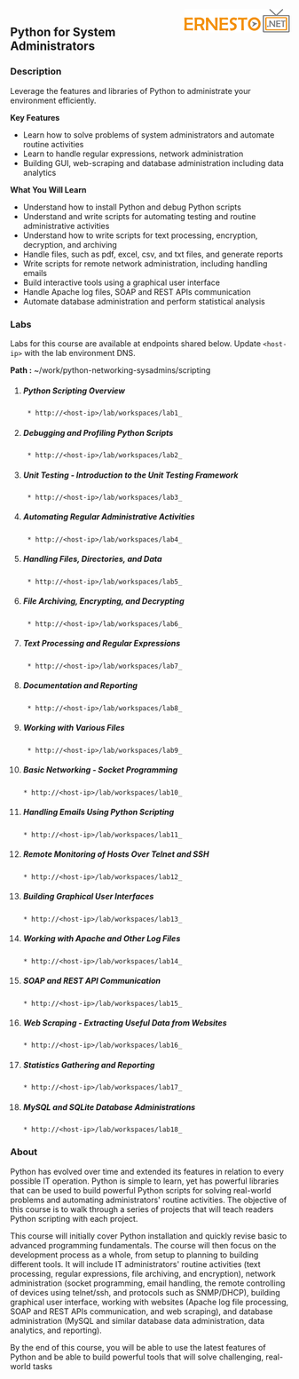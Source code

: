 <img align="right" src="./logo.png">

<h2><span style="color:red;"></span>Python for System Administrators</h2>

### Description

Leverage the features and libraries of Python to administrate your environment efficiently.

**Key Features**

- Learn how to solve problems of system administrators and automate routine activities
- Learn to handle regular expressions, network administration
- Building GUI, web-scraping and database administration including data analytics

**What You Will Learn**

- Understand how to install Python and debug Python scripts
- Understand and write scripts for automating testing and routine administrative activities
- Understand how to write scripts for text processing, encryption, decryption, and archiving
- Handle files, such as pdf, excel, csv, and txt files, and generate reports
- Write scripts for remote network administration, including handling emails
- Build interactive tools using a graphical user interface
- Handle Apache log files, SOAP and REST APIs communication
- Automate database administration and perform statistical analysis

### Labs

Labs for this course are available at endpoints shared below. Update `<host-ip>` with the lab environment DNS.

**Path :** ~/work/python-networking-sysadmins/scripting

1. ##### Python Scripting Overview
		* http://<host-ip>/lab/workspaces/lab1_
2. ##### Debugging and Profiling Python Scripts
		* http://<host-ip>/lab/workspaces/lab2_
3. ##### Unit Testing - Introduction to the Unit Testing Framework
		* http://<host-ip>/lab/workspaces/lab3_
4. ##### Automating Regular Administrative Activities
		* http://<host-ip>/lab/workspaces/lab4_
5. ##### Handling Files, Directories, and Data
		* http://<host-ip>/lab/workspaces/lab5_
6. ##### File Archiving, Encrypting, and Decrypting
		* http://<host-ip>/lab/workspaces/lab6_
7. ##### Text Processing and Regular Expressions
		* http://<host-ip>/lab/workspaces/lab7_
8. ##### Documentation and Reporting
		* http://<host-ip>/lab/workspaces/lab8_
9. ##### Working with Various Files
		* http://<host-ip>/lab/workspaces/lab9_
10. ##### Basic Networking - Socket Programming
		* http://<host-ip>/lab/workspaces/lab10_
11. ##### Handling Emails Using Python Scripting
		* http://<host-ip>/lab/workspaces/lab11_
12. ##### Remote Monitoring of Hosts Over Telnet and SSH
		* http://<host-ip>/lab/workspaces/lab12_
13. ##### Building Graphical User Interfaces
		* http://<host-ip>/lab/workspaces/lab13_
14. ##### Working with Apache and Other Log Files
		* http://<host-ip>/lab/workspaces/lab14_
15. ##### SOAP and REST API Communication
		* http://<host-ip>/lab/workspaces/lab15_
16. ##### Web Scraping - Extracting Useful Data from Websites
		* http://<host-ip>/lab/workspaces/lab16_
17. ##### Statistics Gathering and Reporting
		* http://<host-ip>/lab/workspaces/lab17_
18. ##### MySQL and SQLite Database Administrations
		* http://<host-ip>/lab/workspaces/lab18_
		

### About

Python has evolved over time and extended its features in relation to every possible IT operation. Python is simple to learn, yet has powerful libraries that can be used to build powerful Python scripts for solving real-world problems and automating administrators' routine activities. The objective of this course is to walk through a series of projects that will teach readers Python scripting with each project.

This course will initially cover Python installation and quickly revise basic to advanced programming fundamentals. The course will then focus on the development process as a whole, from setup to planning to building different tools. It will include IT administrators' routine activities (text processing, regular expressions, file archiving, and encryption), network administration (socket programming, email handling, the remote controlling of devices using telnet/ssh, and protocols such as SNMP/DHCP), building graphical user interface, working with websites (Apache log file processing, SOAP and REST APIs communication, and web scraping), and database administration (MySQL and similar database data administration, data analytics, and reporting).

By the end of this course, you will be able to use the latest features of Python and be able to build powerful tools that will solve challenging, real-world tasks